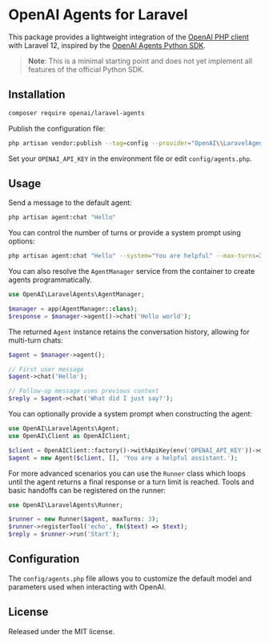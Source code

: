 # OpenAI Agents for Laravel

This package provides a lightweight integration of the [OpenAI PHP client](https://github.com/openai-php/client) with Laravel 12, inspired by the [OpenAI Agents Python SDK](https://github.com/openai/openai-agents-python).

> **Note**: This is a minimal starting point and does not yet implement all features of the official Python SDK.

## Installation

```bash
composer require openai/laravel-agents
```

Publish the configuration file:

```bash
php artisan vendor:publish --tag=config --provider="OpenAI\\LaravelAgents\\AgentServiceProvider"
```

Set your `OPENAI_API_KEY` in the environment file or edit `config/agents.php`.

## Usage

Send a message to the default agent:

```bash
php artisan agent:chat "Hello"
```

You can control the number of turns or provide a system prompt using options:

```bash
php artisan agent:chat "Hello" --system="You are helpful" --max-turns=3
```

You can also resolve the `AgentManager` service from the container to create agents programmatically.

```php
use OpenAI\LaravelAgents\AgentManager;

$manager = app(AgentManager::class);
$response = $manager->agent()->chat('Hello world');
```

The returned `Agent` instance retains the conversation history, allowing for multi-turn chats:

```php
$agent = $manager->agent();

// First user message
$agent->chat('Hello');

// Follow-up message uses previous context
$reply = $agent->chat('What did I just say?');
```

You can optionally provide a system prompt when constructing the agent:

```php
use OpenAI\LaravelAgents\Agent;
use OpenAI\Client as OpenAIClient;

$client = OpenAIClient::factory()->withApiKey(env('OPENAI_API_KEY'))->make();
$agent = new Agent($client, [], 'You are a helpful assistant.');
```

For more advanced scenarios you can use the `Runner` class which loops until the
agent returns a final response or a turn limit is reached. Tools and basic handoffs
can be registered on the runner:

```php
use OpenAI\LaravelAgents\Runner;

$runner = new Runner($agent, maxTurns: 3);
$runner->registerTool('echo', fn($text) => $text);
$reply = $runner->run('Start');
```

## Configuration

The `config/agents.php` file allows you to customize the default model and parameters used when interacting with OpenAI.

## License

Released under the MIT license.
